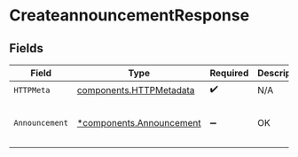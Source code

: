 # CreateannouncementResponse


## Fields

| Field                                                               | Type                                                                | Required                                                            | Description                                                         | Example                                                             |
| ------------------------------------------------------------------- | ------------------------------------------------------------------- | ------------------------------------------------------------------- | ------------------------------------------------------------------- | ------------------------------------------------------------------- |
| `HTTPMeta`                                                          | [components.HTTPMetadata](../../models/components/httpmetadata.md)  | :heavy_check_mark:                                                  | N/A                                                                 |                                                                     |
| `Announcement`                                                      | [*components.Announcement](../../models/components/announcement.md) | :heavy_minus_sign:                                                  | OK                                                                  | {<br/>"draftId": 342<br/>}                                          |